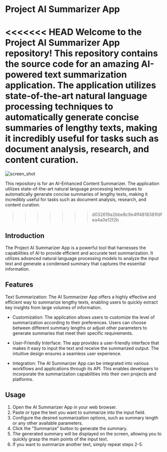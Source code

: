 # Project AI Summarizer App

<<<<<<< HEAD
Welcome to the Project AI Summarizer App repository! This repository contains the source code for an amazing AI-powered text summarization application. The application utilizes state-of-the-art natural language processing techniques to automatically generate concise summaries of lengthy texts, making it incredibly useful for tasks such as document analysis, research, and content curation.
=======
![screen_shot](https://i.imgur.com/Mz7b5HO.png)

This repository is for an AI-Enhanced Content Summarizer. The application utilizes state-of-the-art natural language processing techniques to automatically generate concise summaries of lengthy texts, making it incredibly useful for tasks such as document analysis, research, and content curation.
>>>>>>> d032619a2bbe8c9e4ff4818381fdfea4a0e12f2b

## Introduction
The Project AI Summarizer App is a powerful tool that harnesses the capabilities of AI to provide efficient and accurate text summarization. It utilizes advanced natural language processing models to analyze the input text and generate a condensed summary that captures the essential information.

## Features
Text Summarization: The AI Summarizer App offers a highly effective and efficient way to summarize lengthy texts, enabling users to quickly extract key insights from large volumes of information.

- Customization: The application allows users to customize the level of summarization according to their preferences. Users can choose between different summary lengths or adjust other parameters to generate summaries that meet their specific requirements.

- User-Friendly Interface: The app provides a user-friendly interface that makes it easy to input the text and receive the summarized output. The intuitive design ensures a seamless user experience.

- Integration: The AI Summarizer App can be integrated into various workflows and applications through its API. This enables developers to incorporate the summarization capabilities into their own projects and platforms.

## Usage

1. Open the AI Summarizer App in your web browser.
2. Paste or type the text you want to summarize into the input field.
3. Configure the desired summarization options, such as summary length or any other available parameters.
4. Click the "Summarize" button to generate the summary.
5. The generated summary will be displayed on the screen, allowing you to quickly grasp the main points of the input text.
6. If you want to summarize another text, simply repeat steps 2-5.

